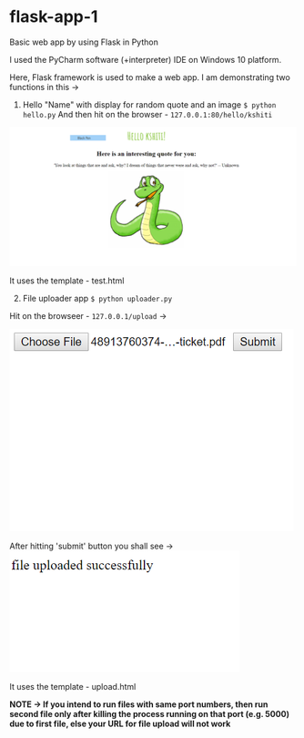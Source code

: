 # flask-app-1
Basic web app by using Flask in Python

I used the PyCharm software (+interpreter) IDE on Windows 10 platform. 

Here, Flask framework is used to make a web app. I am demonstrating two functions in this ->
1) Hello "Name" with display for random quote and an image
`$ python hello.py`
And then hit on the browser - `127.0.0.1:80/hello/kshiti`

![Output](https://github.com/kmurudi/flask-app-1/blob/master/flask1.PNG)

It uses the template - test.html

2) File uploader app 
`$ python uploader.py`

Hit on the browseer - `127.0.0.1/upload` ->

![File upload Output](https://github.com/kmurudi/flask-app-1/blob/master/flask2.PNG)

After hitting 'submit' button you shall see ->
![File upload submission output](https://github.com/kmurudi/flask-app-1/blob/master/flask3.PNG)


It uses the template - upload.html 

**NOTE -> If you intend to run files with same port numbers, then run second file only after killing the process running on that port (e.g. 5000) due to first file, else your URL for file upload will not work**


